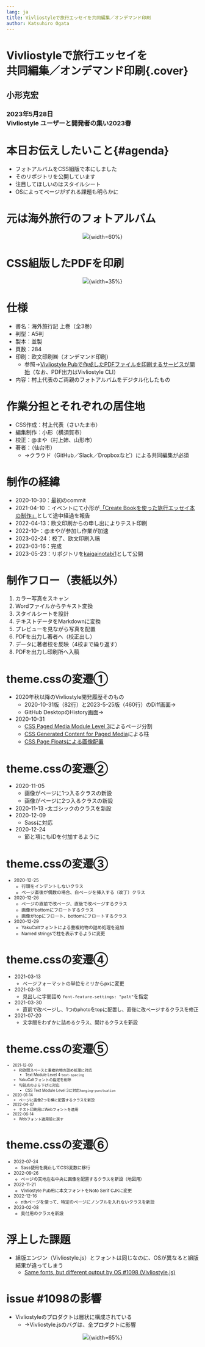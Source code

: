 ```yaml
---
lang: ja
title: Vivliostyleで旅行エッセイを共同編集／オンデマンド印刷
author: Katsuhiro Ogata
---
```


# Vivliostyleで旅行エッセイを<br/>共同編集／オンデマンド印刷{.cover}

## 小形克宏

### 2023年5月28日<br/>Vivliostyle ユーザーと開発者の集い2023春

# 本日お伝えしたいこと{#agenda}

- フォトアルバムをCSS組版で本にしました
- そのリポジトリを公開しています
- 注目してほしいのはスタイルシート
- OSによってページがずれる課題も明らかに

# 元は海外旅行のフォトアルバム

<div style="text-align:center">

![](images/IMG_8772.png){width=60%}

</div>

# CSS組版したPDFを印刷

<div style="text-align:center">

![](images/IMG_8771.png){width=35%}

</div>

# 仕様

- 書名：海外旅行記 上巻（全3巻）
- 判型：A5判
- 製本：並製
- 頁数：284
- 印刷：欧文印刷㈱（オンデマンド印刷）
    - 参照→[Vivliostyle Pubで作成したPDFファイルを印刷するサービスが開始](https://vivliostyle.org/ja/blog/2022/09/07/service-to-print-pdfs/)（なお、PDF出力はVivliostyle CLI）
- 内容：村上代表のご両親のフォトアルバムをデジタル化したもの

# 作業分担とそれぞれの居住地

- CSS作成：村上代表（さいたま市）
- 編集制作：小形（横須賀市）
- 校正：@まや（村上姉、山形市）
- 著者：（仙台市）
    - →クラウド（GitHub／Slack／Dropboxなど）による共同編集が必須

# 制作の経緯

- 2020-10-30：最初のcommit
- 2021-04-10 ：イベントにて小形が[「Create Bookを使った旅行エッセイ本の制作」](https://docs.google.com/presentation/d/1YB46WOHMR7TWjqjgnnigBlYXCM8cDost84H9kNW1Jtc/edit#slide=id.p)として途中経過を報告
- 2022-04-13：欧文印刷からの申し出によりテスト印刷
- 2022-10-：@まやが参加し作業が加速
- 2023-02-24：校了、欧文印刷入稿
- 2023-03-16：完成
- 2023-05-23：リポジトリを[kaigainotabi1](https://github.com/MurakamiShinyu/kaigainotabi1)として公開


# 制作フロー（表紙以外）

1. カラー写真をスキャン
2. Wordファイルからテキスト変換
3. スタイルシートを設計
4. テキストデータをMarkdownに変換
5. プレビューを見ながら写真を配置
6. PDFを出力し著者へ（校正出し）
7. データに著者校を反映（4校まで繰り返す）
8. PDFを出力し印刷所へ入稿

# theme.cssの変遷①

- 2020年秋以降のVivliostyle開発履歴そのもの
    - 2020-10-31版（82行）と2023-5-25版（460行）のDiff画面→
    - GitHub DesktopのHistory画面→
- 2020-10-31
    - [CSS Paged Media Module Level 3](https://www.w3.org/TR/css-page-3/)によるページ分割
    - [CSS Generated Content for Paged Media](https://drafts.csswg.org/css-gcpm-4/)による柱
    - [CSS Page Floatsによる画像配置](https://www.w3.org/TR/css-page-floats-3/)

# theme.cssの変遷②

- 2020-11-05
    - 画像がページに1つ入るクラスの新設
    - 画像がページに2つ入るクラスの新設
- 2020-11-13
    -太ゴシックのクラスを新設
- 2020-12-09
    - Sassに対応
- 2020-12-24
    - 節と項にもIDを付加するように

# theme.cssの変遷③

<div style="font-size: 83%;">

- 2020-12-25
    - 行頭をインデントしないクラス
    - ページ直後が偶数の場合、白ページを挿入する（改丁）クラス
- 2020-12-26
    - ページの直前で改ページ、直後で改ページするクラス
    - 画像がbottomにフロートするクラス
    - 画像がtopにフロート、bottomにフロートするクラス
- 2020-12-29
    - YakuCaltフォントによる重複約物の詰め処理を追加
    - Named stringsで柱を表示するように変更

</div>

# theme.cssの変遷④

<div style="font-size: 90%;">

- 2021-03-13
    - ページフォーマットの単位をミリからpxに変更
- 2021-03-13
    - 見出しに字間詰め `font-feature-settings: "palt"`を指定
- 2021-03-30
    - 直前で改ページし、1つのphotoをtopに配置し、直後に改ページするクラスを修正
- 2021-07-20
    - 文字間をわずかに詰めるクラス、開けるクラスを新設

</div>

# theme.cssの変遷⑤

<div style="font-size: 69%;">

- 2021-12-09
    - 和欧間スペースと重複約物の詰め処理に対応
        - Text Module Level 4 `text-spacing`
    - YakuCaltフォントの指定を削除
    - 句読点のぶら下げに対応
        - CSS Text Module Level 3に対応`hanging-punctuation`
- 2020-01-14
    - ページに画像2つを横に配置するクラスを新設
- 2022-04-07
    - テスト印刷用にWebフォントを適用
- 2022-06-14
    - Webフォント適用前に戻す

</div>

# theme.cssの変遷⑥

<div style="font-size: 80%;">

- 2022-07-24
    - Sass使用を廃止してCSS変数に移行
- 2022-09-26
    - ページの天地左右中央に画像を配置するクラスを新設（地図用）
- 2022-11-21
    - Vivliostyle Pub用に本文フォントをNoto Serif CJKに変更
- 2022-12-16
    - nthページを使って、特定のページにノンブルを入れないクラスを新設
- 2023-02-08
    - 奥付用のクラスを新設

</div>

# 浮上した課題

- 組版エンジン（Vivliostyle.js）とフォントは同じなのに、OSが異なると組版結果が違ってしまう
    -  [Same fonts, but different output by OS #1098 (Vivliostyle.js)](https://github.com/vivliostyle/vivliostyle.js/issues/1098)

# issue #1098の影響

- Vivliostyleのプロダクトは層状に構成されている
   - →Vivliostyle.jsのバグは、全プロダクトに影響

<div style="text-align:center">

![](images/Layered-Vivliostyle-products.png){width=65%}

</div>
